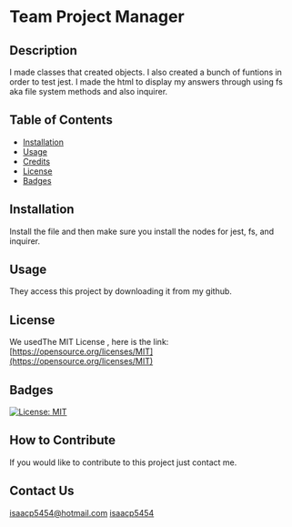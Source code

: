 # Team Project Manager

  ## Description
  
  I made classes that created objects. I also created a bunch of funtions in order to test jest. I made the html to display my answers  through using fs aka file system  methods and also inquirer.
  
  ## Table of Contents 
  
  - [Installation](#installation)
  - [Usage](#usage)
  - [Credits](#credits)
  - [License](#license)
  - [Badges](#badges)
  
  ## Installation
  
  Install the file and then make sure you install the nodes for jest, fs, and inquirer.
  
  ## Usage
  
  They access this project by downloading it from my github.
  ## License
  
  We usedThe MIT License , here is the link: [https://opensource.org/licenses/MIT](https://opensource.org/licenses/MIT)
  
  ## Badges
  
 [![License: MIT](https://img.shields.io/badge/License-MIT-yellow.svg)](https://opensource.org/licenses/MIT)
  
  ## How to Contribute
  
  If you would like to contribute to this project just contact me.
  
  ## Contact Us 
  [isaacp5454@hotmail.com](isaacp5454@hotmail.com)
  [isaacp5454](https://github.com/isaacp5454)
